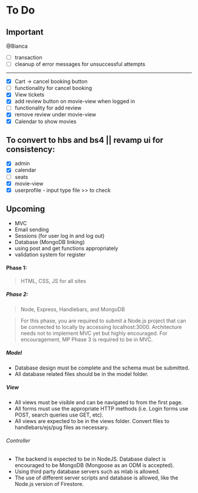 # To Do
## Important

@Bianca
- [ ] transaction
- [ ] cleanup of error messages for unsuccessful attempts
----------------

- [X] Cart -> cancel booking button
- [ ] functionality for cancel booking
- [X] View tickets 
- [X] add review button on movie-view when logged in
- [ ] functionality for add review
- [X] remove review under movie-view
- [X] Calendar to show movies

## To convert to hbs and bs4 || revamp ui for consistency:

- [X] admin
- [X] calendar
- [ ] seats
- [X] movie-view
- [X] userprofile - input type file >> to check

## Upcoming
- MVC
- Email sending
- Sessions (for user log in and log out)
- Database (MongoDB linking)
- using post and get functions appropriately
- validation system for register


#### Phase 1:
> HTML, CSS, JS for all sites

##### Phase 2:
> Node, Express, Handlebars, and MongoDB

>For this phase, you are required to submit a Node.js project that can be connected to locally by accessing localhost:3000. Architecture needs not to implement MVC yet but highly encouraged. For encouragement, MP Phase 3 is required to be in MVC.

##### Model
- Database design must be complete and the schema must be submitted.
- All database related files should be in the model folder.

##### View
- All views must be visible and can be navigated to from the first page.
- All forms must use the appropriate HTTP methods (i.e. Login forms use POST, search queries use GET, etc).
- All views are expected to be in the views folder. Convert files to handlebars/ejs/pug files as necessary.

###### Controller
- The backend is expected to be in NodeJS. Database dialect is encouraged to be MongoDB (Mongoose as an ODM is accepted). 
- Using third party database servers such as mlab is allowed. 
- The use of different server scripts and database is allowed, like the Node.js version of Firestore.
